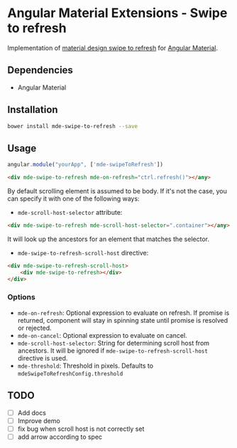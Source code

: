 # Angular Material Extensions - Swipe to refresh
Implementation of [material design swipe to refresh](https://material.google.com/patterns/swipe-to-refresh.html#swipe-to-refresh-positioning)
for [Angular Material](https://material.angularjs.org).

## Dependencies
- Angular Material

## Installation
```bash
bower install mde-swipe-to-refresh --save
```

## Usage
```js
angular.module("yourApp", ['mde-swipeToRefresh'])
```
```html
<div mde-swipe-to-refresh mde-on-refresh="ctrl.refresh()"></any>
```
By default scrolling element is assumed to be body. If it's not the case, you can specify it with one of the following
ways:

- `mde-scroll-host-selector` attribute:
```html
<div mde-swipe-to-refresh mde-scroll-host-selector=".container"></any>
```
It will look up the ancestors for an element that matches the selector.

- `mde-swipe-to-refresh-scroll-host` directive:
```html
<div mde-swipe-to-refresh-scroll-host>
    <div mde-swipe-to-refresh></div>
</div>
```
### Options
- `mde-on-refresh`:
Optional expression to evaluate on refresh. If promise is returned, component will stay in spinning state until promise 
is resolved or rejected.
- `mde-on-cancel`:
Optional expression to evaluate on cancel.
- `mde-scroll-host-selector`: String for determining scroll host from ancestors. It will be ignored if 
`mde-swipe-to-refresh-scroll-host` directive is used.
- `mde-threshold`:
Threshold in pixels. Defaults to `mdeSwipeToRefreshConfig.threshold`


## TODO
- [ ] Add docs
- [ ] Improve demo
- [ ] fix bug when scroll host is not correctly set
- [ ] add arrow according to spec
